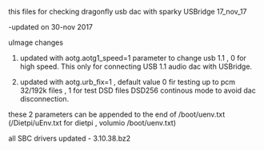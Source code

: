 this files for checking dragonfly usb dac with sparky USBridge 17_nov_17

-updated on 30-nov 2017

uImage  changes

1) updated with aotg.aotg1_speed=1 parameter to change usb 1.1 , 0 for high speed. This only for connecting USB 1.1 audio dac with USBridge.

2) updated with aotg.urb_fix=1  , default value 0 fir testing up to pcm 32/192k files , 1 for test DSD files DSD256 continous mode to avoid dac disconnection.

these 2 parameters can be appended to the end of /boot/uenv.txt  (/Dietpi/uEnv.txt for dietpi , volumio /boot/uenv.txt)

all SBC drivers updated - 3.10.38.bz2





